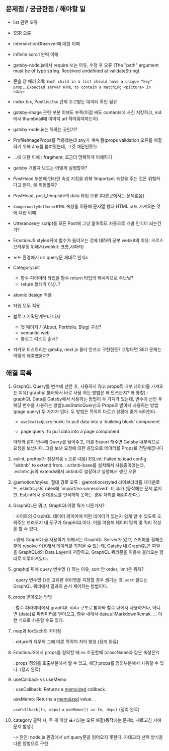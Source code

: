 ## 문제점 / 궁금한점 / 해야할 일

- list 관련 오류
- SSR 오류
- IntersectionObserver에 대한 이해
- infinite scroll 완벽 이해
- gatsby-node.js에서 require 쓰는 이유, 수정 후 오류 (The "path" argument must be of type string. Received undefined at validateString)
- 콘솔 창 에러 2개: `Each child in a list should have a unique "key" prop.`, `Expected server HTML to contain a matching <picture> in <div>`
- index.tsx, PostList.tsx 간의 주고받는 데이터 확인 필요
- gatsby-image 관련 부분 이해도 부족(이걸 써도 contents에 사진 저장하고, md에서 thumbnail에 이미지 url 적어줘야하는지)
- gatsby-node.js는 뭐하는 곳인가?
- ProfileImageProps를 적용했는데 any가 계속 뜸(props validation 오류를 해결하기 위해 any를 붙여줬는데, 그것 때문인듯?)
- ...에 대한 이해 : fragment, 조금더 명확하게 이해하기
- gatsby 개발자 모드는 어떻게 실행할까?
- PostHead 부분에 인라인 속성 지정을 위해 !important 속성을 주는 것은 위험하다고 한다. 왜 위험할까?
- PostHead, post_template의 data 타입 오류 (다른곳에서는 문제없음)
- `dangerouslySetInnerHTML` 속성을 이용해 문자열 형태 HTML 코드 가져오는 것에 대한 이해
- Utterances는 script를 모든 Post에 그냥 붙여줘도 자동으로 개별 인식이 되는건가?
- EmotionJS styled뒤에 함수가 들어오는 것에 대하여 공부
  webkit의 이유: 크로스 브라우징 위해서(webkit: 크롬,사파리)
- 노드 환경에서 url query문 제대로 인식x
- CategoryList

  - 함수 파라미터 타입을 함수 return 타입의 제네릭으로 주느닞?
  - return 형태가 이상..?




- atomic design 적용
- 타입 모두 적용
- 블로그 기획단계부터 다시
  - 첫 페이지 / (About, Portfolio, Blog) 구성?
  - semantic web
  - 블로그 리스트 순서?
  
- 카카오 티스토리는 gatsby, next.js 둘다 안쓰고 구현한듯? 그렇다면 SEO 문제는 어떻게 해결했을까?



## 해결 목록

1. GraphQL Query를 변수에 선언 후, 사용하지 않고 props로 내부 데이터를 가져오는 이유('graphql 불러와서 바로 사용 하는 방법은 왜 안쓰는지?'와 통합)
   : graphQL Data를 Gatsby에서 사용하는 방법이 두 가지가 있는데, 변수에 선언 후 해당 변수를 사용하는 방법(useStaticQuery)과 Props로 받아서 사용하는 방법(page query) 두 가지가 있다. 두 방법은 목적이 다르고 상황에 맞게 써야한다.

   - `useStaticQuery` hook: to pull data into a 'building block' component
   
   - page query: to pull data into a page component
   
   아래와 같이 변수에 Query를 담아주고, 이를 Export 해주면 Gatsby 내부적으로 요청을 보냅니다. 그럼 보낸 요청에 대한 응답으로 데이터를 Props로 전달해줍니다
   
2. eslint, prettier가 정상작동 x
   오류 내용) ESLint: Failed to load config "airbnb" to extend from. 
   : airbnb-base를 설치해서 사용중이었는데, .eslintrc.js의 extends에서 airbnb로 설정하고 실행해서 생긴 오류

3. @emotion/styled, 절대 경로 오류
   : @emotion/styled 라이브러리를 재다운로드, eslintrc.js의 rules에 'import/no-unresolved': 0, 추가 (동작에는 문제 없지만, EsLint에서 절대경로를 인식하지 못하는 경우 처리를 해줘야한다.)

4. GraphiQL은 뭐고, GraphQL이랑 뭐가 다른거지?

   : 사이트의 GraphQL 데이터 레이어에 어떤 데이터가 있는지 쉽게 알 수 있도록 도와주는 브라우저 내 도구가 GraphiQL이다. 이를 이용해 데이터 탐색 및 쿼리 작성을 할 수 있다.

   +원래 GraphQL을 사용하기 위해서는 GraphQL Server가 있고, 스키마를 정해준 후에 resolve 이용해서 데이터를 가져올 수 있는데, Gatsby 내 GraphQL은 파일을 GraphQLd의 Data Layer에 저장하고, GraphQL 쿼리문을 이용해 불러오는 형태로 이루어져있다.

5. graphql`뒤에 query 변수명 {} 하는 이유, sort 안 order, limit은 뭐지?

   : query 변수명 {}은 고유한 쿼리명을 지정할 경우 생기는 것, `sort` 필드는 GraphQL 쿼리에서 결과의 순서 제어하는 방법이다.

6. props 받아오는 방법

   : 함수 파라미터에서 graphQL data 구조로 받아와 함수 내에서 사용하거나, 아니면 {data}로 파라미터를 받아오고, 함수 내에서 data.allMarkdownRemak. ... 이런 식으로 사용할 수도 있다. 

7. map과 forEach의 차이점

   : return의 유무와 그에 따른 목적의 차이 발생 (정리 완료)

8. EmotionJS에서 props를 정의할 때 vs 호출할때 (className과 같은 속성은?)

   : props 정의를 호출부분에서 할 수 있고, 해당 props를 정의부분에서 사용할 수 있다. (정리 완료)

9. useCallback vs useMemo

   : useCallback: Returns a [memoized](https://en.wikipedia.org/wiki/Memoization) callback.

     useMemo: Returns a [memoized](https://en.wikipedia.org/wiki/Memoization) value.

   `useCallback(fn, deps)` = `useMemo(() => fn, deps)`  (정리 완료)

10. category 클릭 시, 두 개 이상 표시되는 오류 해결(동작에는 문제x, 새로고침 시에 문제 발생.) 

    -> 원인: node.js 환경에서 url query문을 읽어오지 못한다. 카테고리 선택 방식을 다른 방법으로 구현